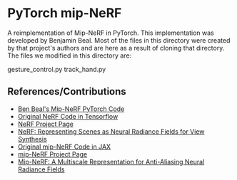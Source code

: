 # PyTorch mip-NeRF 

A reimplementation of Mip-NeRF in PyTorch. This implementation was developed by Benjamin Beal. Most of the files in this directory were created by that project's authors and are here as a result of cloning that directory. The files we modified in this directory are:

gesture_control.py
track_hand.py 

## References/Contributions

* [Ben Beal's Mip-NeRF PyTorch Code](https://github.com/bebeal/mipnerf-pytorch)
* [Original NeRF Code in Tensorflow](https://github.com/bmild/nerf)
* [NeRF Project Page](https://www.matthewtancik.com/nerf)
* [NeRF: Representing Scenes as Neural Radiance Fields for View Synthesis](https://arxiv.org/abs/2003.08934)
* [Original mip-NeRF Code in JAX](https://github.com/google/mipnerf)
* [mip-NeRF Project Page](https://jonbarron.info/mipnerf/)
* [Mip-NeRF: A Multiscale Representation for Anti-Aliasing Neural Radiance Fields](https://arxiv.org/abs/2103.13415)
